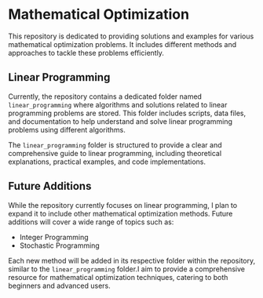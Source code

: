 # Mathematical Optimization

This repository is dedicated to providing solutions and examples for various mathematical optimization problems. It includes different methods and approaches to tackle these problems efficiently.

## Linear Programming

Currently, the repository contains a dedicated folder named `linear_programming` where algorithms and solutions related to linear programming problems are stored. This folder includes scripts, data files, and documentation to help understand and solve linear programming problems using different algorithms.

The `linear_programming` folder is structured to provide a clear and comprehensive guide to linear programming, including theoretical explanations, practical examples, and code implementations.

## Future Additions

While the repository currently focuses on linear programming, I plan to expand it to include other mathematical optimization methods. Future additions will cover a wide range of topics such as:

- Integer Programming
- Stochastic Programming

Each new method will be added in its respective folder within the repository, similar to the `linear_programming` folder.I aim to provide a comprehensive resource for mathematical optimization techniques, catering to both beginners and advanced users.
